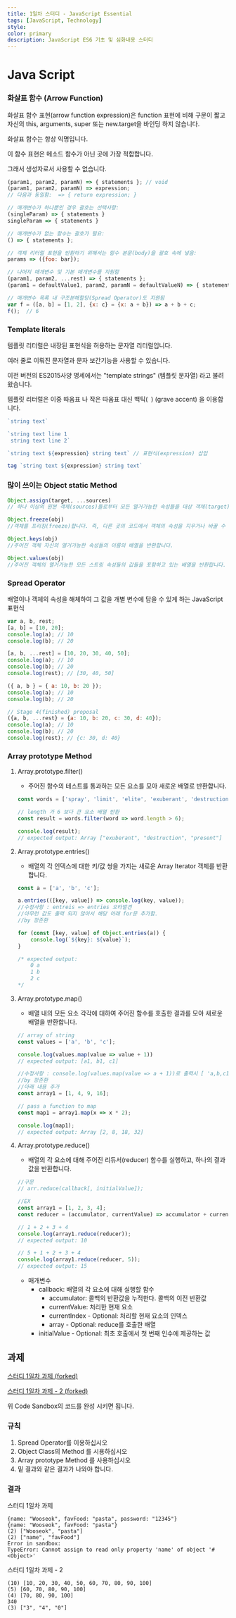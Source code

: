 ```yaml
---
title: 1일차 스터디 - JavaScript Essential
tags: [JavaScript, Technology]
style:
color: primary
description: JavaScript ES6 기초 및 심화내용 스터디
---
```


# Java Script

### 화살표 함수 (Arrow Function)

화살표 함수 표현(arrow function expression)은 function 표현에 비해 구문이 짧고 자신의 this, arguments, super 또는 new.target을 바인딩 하지 않습니다.

화살표 함수는 항상 익명입니다.

이 함수 표현은 메소드 함수가 아닌 곳에 가장 적합합니다.

그래서 생성자로서 사용할 수 없습니다.

```js
(param1, param2, paramN) => { statements }; // void
(param1, param2, paramN) => expression;
// 다음과 동일함:  => { return expression; }

// 매개변수가 하나뿐인 경우 괄호는 선택사항:
(singleParam) => { statements }
singleParam => { statements }

// 매개변수가 없는 함수는 괄호가 필요:
() => { statements };

// 객체 리터럴 표현을 반환하기 위해서는 함수 본문(body)을 괄호 속에 넣음:
params => ({foo: bar});

// 나머지 매개변수 및 기본 매개변수를 지원함
(param1, param2, ...rest) => { statements };
(param1 = defaultValue1, param2, paramN = defaultValueN) => { statements };

// 매개변수 목록 내 구조분해할당(Spread Operator)도 지원됨
var f = ([a, b] = [1, 2], {x: c} = {x: a + b}) => a + b + c;
f();  // 6
```

### Template literals

템플릿 리터럴은 내장된 표현식을 허용하는 문자열 리터럴입니다.

여러 줄로 이뤄진 문자열과 문자 보간기능을 사용할 수 있습니다.

이전 버전의 ES2015사양 명세에서는 "template strings" (템플릿 문자열) 라고 불려 왔습니다.

템플릿 리터럴은 이중 따옴표 나 작은 따옴표 대신 백틱(` `) (grave accent) 을 이용합니다.

```jsx
`string text`

`string text line 1
 string text line 2`

`string text ${expression} string text` // 표현식(expression) 삽입

tag `string text ${expression} string text`
```

### 많이 쓰이는 Object static Method

```jsx
Object.assign(target, ...sources)
// 하나 이상의 원본 객체(sources)들로부터 모든 열거가능한 속성들을 대상 객체(target)로 복사합니다.

Object.freeze(obj)
//객체를 프리징(freeze)합니다. 즉, 다른 곳의 코드에서 객체의 속성을 지우거나 바꿀 수 없습니다.

Object.keys(obj)
//주어진 객체 자신의 열거가능한 속성들의 이름의 배열을 반환합니다.

Object.values(obj)
//주어진 객체의 열거가능한 모든 스트링 속성들의 값들을 포함하고 있는 배열을 반환합니다.
```

### Spread Operator

배열이나 객체의 속성을 해체하여 그 값을 개별 변수에 담을 수 있게 하는 JavaScript 표현식

```jsx
var a, b, rest;
[a, b] = [10, 20];
console.log(a); // 10
console.log(b); // 20

[a, b, ...rest] = [10, 20, 30, 40, 50];
console.log(a); // 10
console.log(b); // 20
console.log(rest); // [30, 40, 50]

({ a, b } = { a: 10, b: 20 });
console.log(a); // 10
console.log(b); // 20

// Stage 4(finished) proposal
({a, b, ...rest} = {a: 10, b: 20, c: 30, d: 40});
console.log(a); // 10
console.log(b); // 20
console.log(rest); // {c: 30, d: 40}
```

### Array prototype Method

1. Array.prototype.filter()
    - 주어진 함수의 테스트를 통과하는 모든 요소를 모아 새로운 배열로 반환합니다.

    ```jsx
    const words = ['spray', 'limit', 'elite', 'exuberant', 'destruction', 'present'];

    // length 가 6 보다 큰 요소 배열 반환
    const result = words.filter(word => word.length > 6);

    console.log(result);
    // expected output: Array ["exuberant", "destruction", "present"]
    ```

2. Array.prototype.entries()
    - 배열의 각 인덱스에 대한 키/값 쌍을 가지는 새로운 Array Iterator 객체를 반환합니다.

    ```jsx
    const a = ['a', 'b', 'c'];

    a.entries(([key, value]) => console.log(key, value));
    //수정사항 : entreis => entries 오타발견
    //아무런 값도 출력 되지 않아서 해당 아래 for문 추가함.
    //by 장준환

    for (const [key, value] of Object.entries(a)) {
        console.log(`${key}: ${value}`);
    }

    /* expected output:
    	0 a
    	1 b
    	2 c
    */
    ```

3. Array.prototype.map()
    - 배열 내의 모든 요소 각각에 대하여 주어진 함수를 호출한 결과를 모아 새로운 배열을 반환합니다.

    ```jsx
    // array of string
    const values = ['a', 'b', 'c'];

    console.log(values.map(value => value + 1)) 
    // expected output: [a1, b1, c1]

    //수정사항 : console.log(values.map(value => a + 1))로 출력시 [ 'a,b,c1', 'a,b,c1', 'a,b,c1' ] 로 출력
    //by 장준환 
    //아래 내용 추가
    const array1 = [1, 4, 9, 16];

    // pass a function to map
    const map1 = array1.map(x => x * 2);

    console.log(map1);
    // expected output: Array [2, 8, 18, 32]

    ```

4. Array.prototype.reduce()
    - 배열의 각 요소에 대해 주어진 리듀서(reducer) 함수를 실행하고, 하나의 결과값을 반환합니다.

    ```jsx
    //구문
    // arr.reduce(callback[, initialValue]);

    //EX
    const array1 = [1, 2, 3, 4];
    const reducer = (accumulator, currentValue) => accumulator + currentValue;

    // 1 + 2 + 3 + 4
    console.log(array1.reduce(reducer));
    // expected output: 10

    // 5 + 1 + 2 + 3 + 4
    console.log(array1.reduce(reducer, 5));
    // expected output: 15
    ```

    - 매개변수
        - callback: 배열의 각 요소에 대해 실행할 함수
            - accumulator: 콜백의 반환값을 누적한다. 콜백의 이전 반환값
            - currentValue: 처리한 현재 요소
            - currentIndex - Optional: 처리할 현재 요소의 인덱스
            - array - Optional: reduce를 호출한 배열
        - initialValue - Optional: 최초 호출에서 첫 번째 인수에 제공하는 값

## 과제

[스터디 1일차 과제 (forked)](https://codesandbox.io/s/seuteodi-1ilca-gwaje-forked-fvl5p)

[스터디 1일차 과제 - 2 (forked)](https://codesandbox.io/s/seuteodi-1ilca-gwaje-2-forked-zykv8?file=/src/index.js)

위 Code Sandbox의 코드를 완성 시키면 됩니다.

### 규칙

1. Spread Operator를 이용하십시오
2. Object Class의 Method 를 시용하십시오
3. Array prototype Method 를 사용하십시오
4. 밑 결과와 같은 결과가 나와야 합니다.

### 결과

스터디 1일차 과제

```text
{name: "Wooseok", favFood: "pasta", password: "12345"}
{name: "Wooseok", favFood: "pasta"}
(2) ["Wooseok", "pasta"]
(2) ["name", "favFood"]
Error in sandbox: 
TypeError: Cannot assign to read only property 'name' of object '#<Object>'
```

스터디 1일차 과제 - 2

```text
(10) [10, 20, 30, 40, 50, 60, 70, 80, 90, 100]
(5) [60, 70, 80, 90, 100]
(4) [70, 80, 90, 100]
340
(3) ["3", "4", "0"]
```
